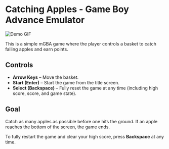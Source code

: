# Catching Apples - Game Boy Advance Emulator

![Demo GIF](https://i.imgur.com/M76SVPr.gif)

This is a simple mGBA game where the player controls a basket to catch falling apples and earn points.

## Controls

- **Arrow Keys** – Move the basket.
- **Start (Enter)** – Start the game from the title screen.
- **Select (Backspace)** – Fully reset the game at any time (including high score, score, and game state).

## Goal

Catch as many apples as possible before one hits the ground. If an apple reaches the bottom of the screen, the game ends.

To fully restart the game and clear your high score, press **Backspace** at any time.
